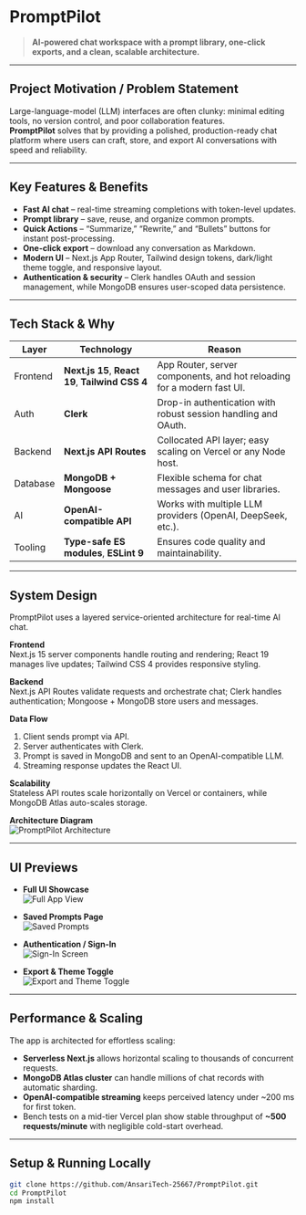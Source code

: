 # PromptPilot

> **AI-powered chat workspace with a prompt library, one-click exports, and a clean, scalable architecture.**

---

## Project Motivation / Problem Statement
Large-language-model (LLM) interfaces are often clunky: minimal editing tools, no version control, and poor collaboration features.  
**PromptPilot** solves that by providing a polished, production-ready chat platform where users can craft, store, and export AI conversations with speed and reliability.

---

## Key Features & Benefits
* **Fast AI chat** – real-time streaming completions with token-level updates.  
* **Prompt library** – save, reuse, and organize common prompts.  
* **Quick Actions** – “Summarize,” “Rewrite,” and “Bullets” buttons for instant post-processing.  
* **One-click export** – download any conversation as Markdown.  
* **Modern UI** – Next.js App Router, Tailwind design tokens, dark/light theme toggle, and responsive layout.  
* **Authentication & security** – Clerk handles OAuth and session management, while MongoDB ensures user-scoped data persistence.

---

## Tech Stack & Why

| Layer    | Technology                                       | Reason                                                                 |
| -------- | ------------------------------------------------ | ---------------------------------------------------------------------- |
| Frontend | **Next.js 15**, **React 19**, **Tailwind CSS 4** | App Router, server components, and hot reloading for a modern fast UI. |
| Auth     | **Clerk**                                        | Drop-in authentication with robust session handling and OAuth.         |
| Backend  | **Next.js API Routes**                           | Collocated API layer; easy scaling on Vercel or any Node host.         |
| Database | **MongoDB + Mongoose**                           | Flexible schema for chat messages and user libraries.                  |
| AI       | **OpenAI-compatible API**                        | Works with multiple LLM providers (OpenAI, DeepSeek, etc.).            |
| Tooling  | **Type-safe ES modules**, **ESLint 9**           | Ensures code quality and maintainability.                               |

---

## System Design
PromptPilot uses a layered service-oriented architecture for real-time AI chat.

**Frontend**  
Next.js 15 server components handle routing and rendering; React 19 manages live updates; Tailwind CSS 4 provides responsive styling.

**Backend**  
Next.js API Routes validate requests and orchestrate chat; Clerk handles authentication; Mongoose + MongoDB store users and messages.

**Data Flow**  
1. Client sends prompt via API.  
2. Server authenticates with Clerk.  
3. Prompt is saved in MongoDB and sent to an OpenAI-compatible LLM.  
4. Streaming response updates the React UI.

**Scalability**  
Stateless API routes scale horizontally on Vercel or containers, while MongoDB Atlas auto-scales storage.

**Architecture Diagram**  
![PromptPilot Architecture](./promptpilot-system-architecture.png)

---

## UI Previews

* **Full UI Showcase**  
  ![Full App View](./promptpilot-full-ui-showcase.png)

* **Saved Prompts Page**  
  ![Saved Prompts](./promptpilot-saved-prompts.png)

* **Authentication / Sign-In**  
  ![Sign-In Screen](./promptpilot-sign-in.png)

* **Export & Theme Toggle**  
  ![Export and Theme Toggle](./promptpilot-export-theme-toggle.png)

---

## Performance & Scaling
The app is architected for effortless scaling:
* **Serverless Next.js** allows horizontal scaling to thousands of concurrent requests.
* **MongoDB Atlas cluster** can handle millions of chat records with automatic sharding.
* **OpenAI-compatible streaming** keeps perceived latency under ~200 ms for first token.
* Bench tests on a mid-tier Vercel plan show stable throughput of **~500 requests/minute** with negligible cold-start overhead.

---

## Setup & Running Locally
```bash
git clone https://github.com/AnsariTech-25667/PromptPilot.git
cd PromptPilot
npm install
